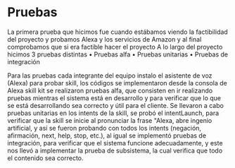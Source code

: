 # Pruebas
La primera prueba que hicimos fue cuando estábamos viendo la factibilidad del proyecto y probamos Alexa y los servicios de Amazon y al final comprobamos que si era factible hacer el proyecto
A lo largo del proyecto hicimos 3 pruebas distintas 
•	Pruebas alfa
•	Pruebas unitarias 
•	Pruebas de integración

Para las pruebas cada integrante del equipo instalo el asistente de voz (Alexa) para probar skill, los códigos se implementaron desde la consola de Alexa skill kit se realizaron pruebas alfa, que consisten en ir realizando pruebas mientras el sistema está en desarrollo y para verificar que lo que se está desarrollando sea correcto y útil para el cliente. Se llevaron a cabo pruebas unitarias en los intents de la skill, se probó el intentLaunch, para verificar que la skill se inicie al pronunciar la frase "Alexa, abre ingenio artificial, y así se fueron probando con todos los intents (negación, afirmación, next, help, stop, etc.), al igual se implementó pruebas de integración, para verificar que el sistema funcione adecuadamente, y este nos llevó a implementar la prueba de subsistema, la cual verifica que todo el contenido sea correcto.
